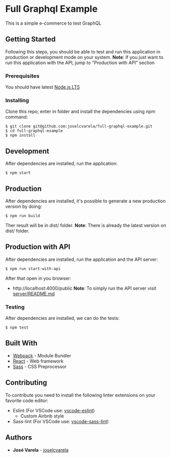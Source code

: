 # Full Graphql Example

This is a simple e-commerce to test GraphQL

## Getting Started

Following this steps, you should be able to test and run this application in production or development mode on your system.
**Note**: If you just want to run this application with the API, jump to "Production with API" section

### Prerequisites

You should have latest [Node.js LTS](https://nodejs.org/en/download/)

### Installing

Clone this repo, enter in folder and install the dependencies using npm command:
```
$ git clone git@github.com:joselcvarela/full-graphql-example.git
$ cd full-graphql-example
$ npm install
```

## Development

After dependencies are installed, run the application:
```
$ npm start
```

## Production

After dependencies are installed, it's possible to generate a new production version by doing:
```
$ npm run build
```
Ther result will be in dist/ folder.
**Note**: There is already the latest version on dist/ folder.

## Production with API
After dependencies are installed, run the application and the API server:
```
$ npm run start-with-api
```
After that open in you browser:
* http://localhost:4000/public
**Note**: To simply run the API server visit [server/README.md](https://github.com/joselcvarela/full-graphql-example/blob/master/server/README.md)

### Testing

After dependencies are installed, we can do the tests:
```
$ npm test
```

## Built With

* [Webpack](https://webpack.js.org/) - Module Bundler
* [React](https://reactjs.org//) - Web framework
* [Sass](https://sass-lang.com/) - CSS Preprocessor

## Contributing
To contribute you need to install the following linter extensions on your favorite code editor:

* Eslint (For VSCode use: [vscode-eslint](https://github.com/Microsoft/vscode-eslint))
  * Custom Airbnb style
* Sass-lint (For VSCode use: [vscode-sass-lint](https://github.com/glen-84/vscode-sass-lint))


## Authors

* **José Varela** - [joselcvarela](https://github.com/joselcvarela)
